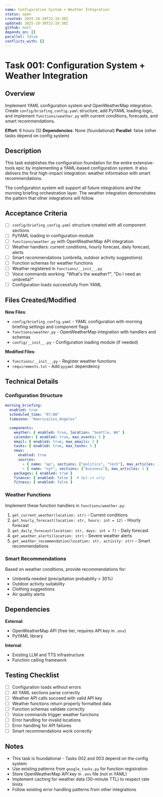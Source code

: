 ```yaml
---
name: Configuration System + Weather Integration
status: open
created: 2025-10-30T22:18:30Z
updated: 2025-10-30T22:18:30Z
github: null
depends_on: []
parallel: false
conflicts_with: []
---
```


# Task 001: Configuration System + Weather Integration

## Overview

Implement YAML configuration system and OpenWeatherMap integration. Create `config/briefing_config.yaml` structure, add PyYAML loading logic, and implement `functions/weather.py` with current conditions, forecasts, and smart recommendations.

**Effort**: 6 hours (S)
**Dependencies**: None (foundational)
**Parallel**: false (other tasks depend on config system)

## Description

This task establishes the configuration foundation for the entire extensive-tools epic by implementing a YAML-based configuration system. It also delivers the first high-impact integration: weather information with smart recommendations.

The configuration system will support all future integrations and the morning briefing orchestration layer. The weather integration demonstrates the pattern that other integrations will follow.

## Acceptance Criteria

- [ ] `config/briefing_config.yaml` structure created with all component sections
- [ ] PyYAML loading in configuration module
- [ ] `functions/weather.py` with OpenWeatherMap API integration
- [ ] Weather handlers: current conditions, hourly forecast, daily forecast, alerts
- [ ] Smart recommendations (umbrella, outdoor activity suggestions)
- [ ] Function schemas for weather functions
- [ ] Weather registered in `functions/__init__.py`
- [ ] Voice commands working: "What's the weather?", "Do I need an umbrella?"
- [ ] Configuration loads successfully from YAML

## Files Created/Modified

**New Files**:
- `config/briefing_config.yaml` - YAML configuration with morning briefing settings and component flags
- `functions/weather.py` - OpenWeatherMap integration with handlers and schemas
- `config/__init__.py` - Configuration loading module (if needed)

**Modified Files**:
- `functions/__init__.py` - Register weather functions
- `requirements.txt` - Add `pyyaml` dependency

## Technical Details

### Configuration Structure

```yaml
morning_briefing:
  enabled: true
  scheduled_time: "07:00"
  timezone: "America/Los_Angeles"

  components:
    weather: { enabled: true, location: "Seattle, WA" }
    calendar: { enabled: true, max_events: 5 }
    email: { enabled: true, max_emails: 3 }
    tasks: { enabled: true, max_tasks: 5 }
    news:
      enabled: true
      sources:
        - { name: "ap", sections: ["politics", "tech"], max_articles: 2 }
        - { name: "nyt", sections: ["business"], max_articles: 1 }
    packages: { enabled: true }
    finance: { enabled: false }  # Opt-in only
    fitness: { enabled: false }
```

### Weather Functions

Implement these function handlers in `functions/weather.py`:

1. `get_current_weather(location: str)` - Current conditions
2. `get_hourly_forecast(location: str, hours: int = 12)` - Hourly forecast
3. `get_daily_forecast(location: str, days: int = 7)` - Daily forecast
4. `get_weather_alerts(location: str)` - Severe weather alerts
5. `get_weather_recommendation(location: str, activity: str)` - Smart recommendations

### Smart Recommendations

Based on weather conditions, provide recommendations for:
- Umbrella needed (precipitation probability > 30%)
- Outdoor activity suitability
- Clothing suggestions
- Air quality alerts

## Dependencies

**External**:
- OpenWeatherMap API (free tier, requires API key in `.env`)
- PyYAML library

**Internal**:
- Existing LLM and TTS infrastructure
- Function calling framework

## Testing Checklist

- [ ] Configuration loads without errors
- [ ] All YAML sections parse correctly
- [ ] Weather API calls succeed with valid API key
- [ ] Weather functions return properly formatted data
- [ ] Function schemas validate correctly
- [ ] Voice commands trigger weather functions
- [ ] Error handling for invalid locations
- [ ] Error handling for API failures
- [ ] Smart recommendations work correctly

## Notes

- This task is foundational - Tasks 002 and 003 depend on the config system
- Use existing patterns from `google_tasks.py` for function registration
- Store OpenWeatherMap API key in `.env` file (not in YAML)
- Implement caching for weather data (30-minute TTL) to respect rate limits
- Follow existing error handling patterns from other integrations
